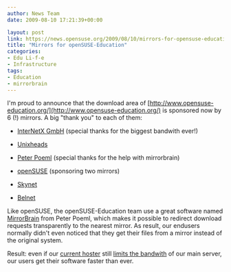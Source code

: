 ```yaml
---
author: News Team
date: 2009-08-10 17:21:39+00:00

layout: post
link: https://news.opensuse.org/2009/08/10/mirrors-for-opensuse-education/
title: "Mirrors for openSUSE-Education"
categories:
- Edu Li-f-e
- Infrastructure
tags:
- Education
- mirrorbrain
---
```



I'm proud to announce that the download area of [http://www.opensuse-education.org/](http://www.opensuse-education.org/) is sponsored now by 6 (!) mirrors. A big "thank you" to each of them:






  * [InterNetX GmbH](http://www.internetx.de/) (special thanks for the biggest bandwith ever!)


  * [Unixheads](http://us.unixheads.org/)


  * [Peter Poeml](http://en.opensuse.org/User:Poeml) (special thanks for the help with mirrorbrain)


  * [openSUSE](http://www.opensuse.org/) (sponsoring two mirrors)


  * [Skynet](http://www.skynet.be/)


  * [Belnet](http://www.belnet.be/en/)




Like openSUSE, the openSUSE-Education team use a great software named [MirrorBrain](http://mirrorbrain.org/) from Peter Poeml, which makes it possible to redirect download requests transparently to the nearest mirror. As result, our endusers normally didn't even noticed that they get their files from a mirror instead of the original system.




Result: even if our [current hoster](http://www.hetzner.de/) still [limits the bandwith](http://lizards.opensuse.org/2009/03/01/low-bandwith-for-opensuse-education/) of our main server, our users get their software faster than ever.


		
